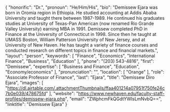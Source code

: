 {
  "honorific": "Dr.",
  "pronoun": "He/Him/His",
  "bio": "Demissew Ejara was born in Oromia region in Ethiopia. He studied accounting at Addis Ababa University and taught there between 1987-1989. He continued his graduates studies at University of Texas-Pan American (now renamed Rio Grande Valley University) earning MBA in 1991. Demissew completed PhD in Finance at the University of Connecticut in 1998. Since then he taught at UMASS Boston, William Patterson University of New Jersey, and at University of New Haven. He has taught a variety of finance courses and conducted research on different topics in finance and financial markets.",
  "layout": "person",
  "keywords": [
    "Finance",
    "Economics",
    "International Finance",
    "Business",
    "Education"
  ],
  "phone": "(203) 543-4816",
  "first": "Demissew",
  "expertise": [
    "Business and Finance",
    "Education",
    "Economy/economics"
  ],
  "pronunciation": "",
  "location": [
    "Orange"
  ],
  "role": "Associate Professor of Finance",
  "last": "Ejara",
  "title": "Demissew Diro Ejara",
  "images": [
    "https://dl.airtable.com/.attachmentThumbnails/ffaa401214a07951f750fe24c7b0e039/478675fd"
  ],
  "website": "https://www.newhaven.edu/faculty-staff-profiles/demissew-ejara.php",
  "email": "ZWphcmFkQGdtYWlsLmNvbQ==",
  "linktitle": "Demissew Ejara"
}